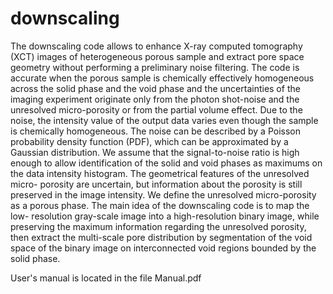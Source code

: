 # downscaling
The downscaling code allows to enhance X-ray computed tomography (XCT)
images of heterogeneous porous sample and extract pore space geometry without
performing a preliminary noise filtering. The code is accurate when the porous
sample is chemically effectively homogeneous across the solid phase and the
void phase and the uncertainties of the imaging experiment originate only from
the photon shot-noise and the unresolved micro-porosity or from the partial
volume effect. Due to the noise, the intensity value of the output data varies
even though the sample is chemically homogeneous. The noise can be described
by a Poisson probability density function (PDF), which can be approximated
by a Gaussian distribution. We assume that the signal-to-noise ratio is high
enough to allow identification of the solid and void phases as maximums on
the data intensity histogram. The geometrical features of the unresolved micro-
porosity are uncertain, but information about the porosity is still preserved
in the image intensity. We define the unresolved micro-porosity as a porous
phase. The main idea of the downscaling code is to map the low-
resolution gray-scale image into a high-resolution binary image, while preserving
the maximum information regarding the unresolved porosity, then extract the
multi-scale pore distribution by segmentation of the void space of the binary
image on interconnected void regions bounded by the solid phase.

User's manual is located in the file Manual.pdf
